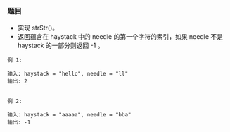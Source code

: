 ### 题目
* 实现 strStr()。
* 返回蕴含在 haystack 中的 needle 的第一个字符的索引，如果 needle 不是 haystack 的一部分则返回 -1 。
```
例 1:

输入: haystack = "hello", needle = "ll"
输出: 2
 

例 2:

输入: haystack = "aaaaa", needle = "bba"
输出: -1
```
